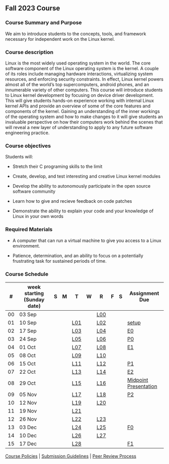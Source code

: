 ## Fall 2023 Course

### Course Summary and Purpose

We aim to introduce students to the concepts, tools, and framework necessary for independent work on the Linux kernel.

### Course description

Linux is the most widely used operating system in the world. The core software component of the Linux operating system is the kernel. A couple of its roles include managing hardware interactions, virtualizing system resources, and enforcing security constraints. In effect, Linux kernel powers almost all of the world’s top supercomputers, android phones, and an innumerable variety of other computers. This course will introduce students to Linux kernel development by focusing on device driver development. This will give students hands-on experience working with internal Linux kernel APIs and provide an overview of some of the core features and components of the kernel. Gaining an understanding of the inner workings of the operating system and how to make changes to it will give students an invaluable perspective on how their computers work behind the scenes that will reveal a new layer of understanding to apply to any future software engineering practice.

### Course objectives

Students will:

* Stretch their C programing skills to the limit

* Create, develop, and test interesting and creative Linux kernel modules

* Develop the ability to autonomously participate in the open source software community

* Learn how to give and recieve feedback on code patches

* Demonstrate the ability to explain your code and your knowledge of Linux in your own words

### Required Materials

* A computer that can run a virtual machine to give you access to a Linux environment.

* Patience, determination, and an ability to focus on a potentially frustrating task for sustained periods of time.

### Course Schedule

|#| week starting (Sunday date) |S|M|T|W|R|F|S|Assignment Due|
|--|--|--|--|--|--|--|--|--|--|
|00| 03 Sep|||                      ||[L00](lectures/L00.md)||||
|01| 10 Sep|||[L01](lectures/L01.md)||[L02](lectures/L02.md)|||[setup](assignments/setup.md)|
|02| 17 Sep|||[L03](lectures/L03.md)||[L04](lectures/L04.md)|||[E0](assignments/E0.md)      |
|03| 24 Sep|||[L05](lectures/L05.md)||[L06](lectures/L06.md)|||[P0](assignments/P0.md)      |
|04| 01 Oct|||[L07](lectures/L07.md)||[L08](lectures/L08.md)|||[E1](assignments/E1.md)      |
|05| 08 Oct|||[L09](lectures/L09.md)||[L10](lectures/L10.md)|||                             |
|06| 15 Oct|||[L11](lectures/L11.md)||[L12](lectures/L12.md)|||[P1](assignments/P1.md)      |
|07| 22 Oct|||[L13](lectures/L13.md)||[L14](lectures/L14.md)|||[E2](assignments/E2.md)      |
|08| 29 Oct|||[L15](lectures/L15.md)||[L16](lectures/L16.md)|||[Midpoint Presentation](assignments/mid_pres_guide.md)                             |
|09| 05 Nov|||[L17](lectures/L17.md)||[L18](lectures/L18.md)|||[P2](assignments/P2.md)      |
|10| 12 Nov|||[L19](lectures/L19.md)||[L20](lectures/L20.md)|||                             |
|11| 19 Nov|||[L21](lectures/L21.md)||                      |||                             |
|12| 26 Nov|||[L22](lectures/L22.md)||[L23](lectures/L24.md)|||                             |
|13| 03 Dec|||[L24](lectures/L24.md)||[L25](lectures/L25.md)|||[F0](assignments/F0.md)      |
|14| 10 Dec|||[L26](lectures/L26.md)||[L27](lectures/L27.md)|||                             |
|15| 17 Dec|||[L28](lectures/L28.md)||                      |||[F1](assignments/F1.md)      |

[Course Policies](policies/course_policies.md) | [Submission Guidelines](policies/submission_guidelines.md) | [Peer Review Process](policies/peer_review.md)
